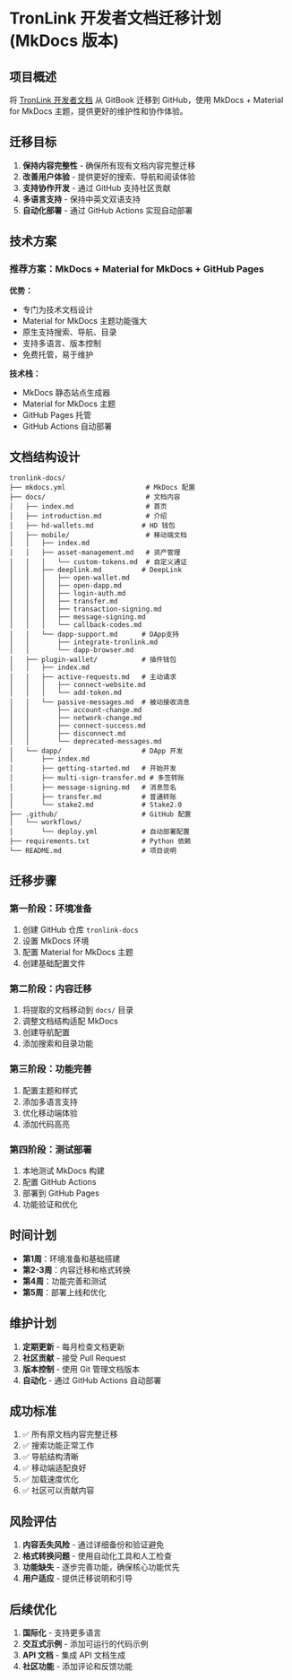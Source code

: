 # TronLink 开发者文档迁移计划 (MkDocs 版本)

## 项目概述

将 [TronLink 开发者文档](https://docs-zh.tronlink.org/) 从 GitBook 迁移到 GitHub，使用 MkDocs + Material for MkDocs 主题，提供更好的维护性和协作体验。

## 迁移目标

1. **保持内容完整性** - 确保所有现有文档内容完整迁移
2. **改善用户体验** - 提供更好的搜索、导航和阅读体验
3. **支持协作开发** - 通过 GitHub 支持社区贡献
4. **多语言支持** - 保持中英文双语支持
5. **自动化部署** - 通过 GitHub Actions 实现自动部署

## 技术方案

### 推荐方案：MkDocs + Material for MkDocs + GitHub Pages

**优势：**
- 专门为技术文档设计
- Material for MkDocs 主题功能强大
- 原生支持搜索、导航、目录
- 支持多语言、版本控制
- 免费托管，易于维护

**技术栈：**
- MkDocs 静态站点生成器
- Material for MkDocs 主题
- GitHub Pages 托管
- GitHub Actions 自动部署

## 文档结构设计

```
tronlink-docs/
├── mkdocs.yml                    # MkDocs 配置
├── docs/                         # 文档内容
│   ├── index.md                  # 首页
│   ├── introduction.md           # 介绍
│   ├── hd-wallets.md            # HD 钱包
│   ├── mobile/                   # 移动端文档
│   │   ├── index.md
│   │   ├── asset-management.md   # 资产管理
│   │   │   └── custom-tokens.md  # 自定义通证
│   │   ├── deeplink.md          # DeepLink
│   │   │   ├── open-wallet.md
│   │   │   ├── open-dapp.md
│   │   │   ├── login-auth.md
│   │   │   ├── transfer.md
│   │   │   ├── transaction-signing.md
│   │   │   ├── message-signing.md
│   │   │   └── callback-codes.md
│   │   └── dapp-support.md      # DApp支持
│   │       ├── integrate-tronlink.md
│   │       └── dapp-browser.md
│   ├── plugin-wallet/           # 插件钱包
│   │   ├── index.md
│   │   ├── active-requests.md   # 主动请求
│   │   │   ├── connect-website.md
│   │   │   └── add-token.md
│   │   └── passive-messages.md  # 被动接收消息
│   │       ├── account-change.md
│   │       ├── network-change.md
│   │       ├── connect-success.md
│   │       ├── disconnect.md
│   │       └── deprecated-messages.md
│   └── dapp/                    # DApp 开发
│       ├── index.md
│       ├── getting-started.md   # 开始开发
│       ├── multi-sign-transfer.md # 多签转账
│       ├── message-signing.md   # 消息签名
│       ├── transfer.md          # 普通转账
│       └── stake2.md            # Stake2.0
├── .github/                     # GitHub 配置
│   └── workflows/
│       └── deploy.yml           # 自动部署配置
├── requirements.txt             # Python 依赖
└── README.md                    # 项目说明
```

## 迁移步骤

### 第一阶段：环境准备
1. 创建 GitHub 仓库 `tronlink-docs`
2. 设置 MkDocs 环境
3. 配置 Material for MkDocs 主题
4. 创建基础配置文件

### 第二阶段：内容迁移
1. 将提取的文档移动到 `docs/` 目录
2. 调整文档结构适配 MkDocs
3. 创建导航配置
4. 添加搜索和目录功能

### 第三阶段：功能完善
1. 配置主题和样式
2. 添加多语言支持
3. 优化移动端体验
4. 添加代码高亮

### 第四阶段：测试部署
1. 本地测试 MkDocs 构建
2. 配置 GitHub Actions
3. 部署到 GitHub Pages
4. 功能验证和优化

## 时间计划

- **第1周**：环境准备和基础搭建
- **第2-3周**：内容迁移和格式转换
- **第4周**：功能完善和测试
- **第5周**：部署上线和优化

## 维护计划

1. **定期更新** - 每月检查文档更新
2. **社区贡献** - 接受 Pull Request
3. **版本控制** - 使用 Git 管理文档版本
4. **自动化** - 通过 GitHub Actions 自动部署

## 成功标准

1. ✅ 所有原文档内容完整迁移
2. ✅ 搜索功能正常工作
3. ✅ 导航结构清晰
4. ✅ 移动端适配良好
5. ✅ 加载速度优化
6. ✅ 社区可以贡献内容

## 风险评估

1. **内容丢失风险** - 通过详细备份和验证避免
2. **格式转换问题** - 使用自动化工具和人工检查
3. **功能缺失** - 逐步完善功能，确保核心功能优先
4. **用户适应** - 提供迁移说明和引导

## 后续优化

1. **国际化** - 支持更多语言
2. **交互式示例** - 添加可运行的代码示例
3. **API 文档** - 集成 API 文档生成
4. **社区功能** - 添加评论和反馈功能 